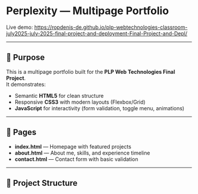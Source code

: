 # Perplexity — Multipage Portfolio

Live demo: https://ropdenis-de.github.io/plp-webtechnologies-classroom-july2025-july-2025-final-project-and-deployment-Final-Project-and-Depl/

---

## 🎯 Purpose
This is a multipage portfolio built for the **PLP Web Technologies Final Project**.  
It demonstrates:
- Semantic **HTML5** for clean structure  
- Responsive **CSS3** with modern layouts (Flexbox/Grid)  
- **JavaScript** for interactivity (form validation, toggle menu, animations)

---

## 📄 Pages
- **index.html** — Homepage with featured projects  
- **about.html** — About me, skills, and experience timeline  
- **contact.html** — Contact form with basic validation  

---

## 📂 Project Structure
